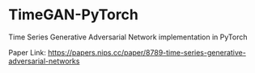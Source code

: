 # TimeGAN-PyTorch
Time Series Generative Adversarial Network implementation in PyTorch

Paper Link: https://papers.nips.cc/paper/8789-time-series-generative-adversarial-networks
